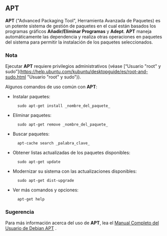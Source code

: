 ## APT 

**APT** ("Advanced Packaging Tool", Herramienta Avanzada de Paquetes) es un potente sistema de gestión de paquetes en el cual están basados los programas gráficos **Añadir/Eliminar Programas** y **Adept**. **APT** maneja automáticamente las dependencia y realiza otras operaciones en paquetes del sistema para permitir la instalación de los paquetes seleccionados.

### Nota

Ejecutar **APT** requiere privilegios administrativos (véase [“Usuario "root" y sudo”](https://help.ubuntu.com/kubuntu/desktopguide/es/root-and-sudo.html "Usuario "root" y sudo")).

Algunos comandos de uso común con **APT**:

- Instalar paquetes:
    
	    sudo apt-get install _nombre_del_paquete_
    
- Eliminar paquetes:
    
	    sudo apt-get remove _nombre_del_paquete_
    
- Buscar paquetes:
    
	    apt-cache search _palabra_clave_
    
- Obtener listas actualizadas de los paquetes disponibles:
    
	    sudo apt-get update
    
- Modernizar su sistema con las actualizaciones disponibles:
	    
	    sudo apt-get dist-upgrade
    
- Ver más comandos y opciones:
    
	    apt-get help
    

### Sugerencia

Para más información acerca del uso de **APT**, lea el [Manual Completo del Usuario de Debian APT](http://www.debian.org/doc/user-manuals#apt-howto) .